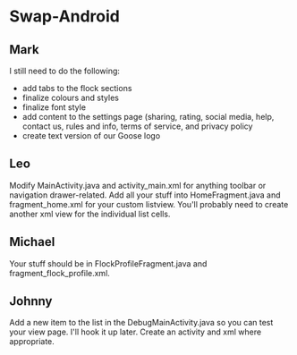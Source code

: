 # Swap-Android

Mark
------
I still need to do the following:
* add tabs to the flock sections 
* finalize colours and styles
* finalize font style
* add content to the settings page (sharing, rating, social media, help, contact us, rules and info, terms of service, and privacy policy
* create text version of our Goose logo

Leo
-------
Modify MainActivity.java and activity_main.xml for anything toolbar or navigation drawer-related. Add all your stuff into HomeFragment.java and fragment_home.xml for your custom listview. You'll probably need to create another xml view for the individual list cells. 

Michael
--------
Your stuff should be in FlockProfileFragment.java and fragment_flock_profile.xml. 

Johnny
-------
Add a new item to the list in the DebugMainActivity.java so you can test your view page. I'll hook it up later. Create an activity and xml where appropriate. 
